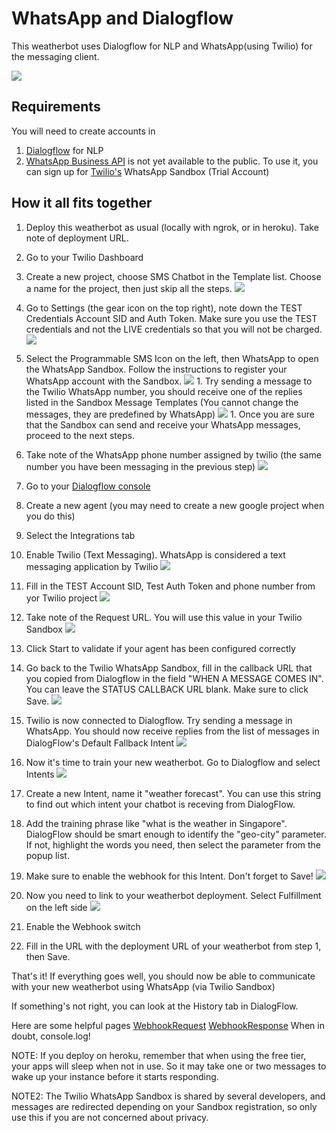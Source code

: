 # WhatsApp and Dialogflow

This weatherbot uses Dialogflow for NLP and WhatsApp(using Twilio) for the messaging client.

![](images/whatsappweatherbot.png)

## Requirements
You will need to create accounts in
1. [Dialogflow](https://dialogflow.com/) for NLP
1. [WhatsApp Business API](https://www.whatsapp.com/business/api) is not yet available to the public. To use it, you can sign up for [Twilio's](https://www.twilio.com) WhatsApp Sandbox (Trial Account)

## How it all fits together
1. Deploy this weatherbot as usual (locally with ngrok, or in heroku). Take note of deployment URL.
1. Go to your Twilio Dashboard

  1. Create a new project, choose SMS Chatbot in the Template list. Choose a name for the project, then just skip all the steps.
  ![](images/twilio.smschatbot.png)

  1. Go to Settings (the gear icon on the top right), note down the TEST Credentials Account SID and Auth Token. Make sure you use the TEST credentials and not the LIVE credentials so that you will not be charged.
  ![](images/twilio.credentials.png)

  1. Select the Programmable SMS Icon on the left, then WhatsApp to open the WhatsApp Sandbox. Follow the instructions to register your WhatsApp account with the Sandbox.
    ![](images/twilio.whatsapp.png)
    1. Try sending a message to the Twilio WhatsApp number, you should receive one of the replies listed in the Sandbox Message Templates (You cannot change the messages, they are predefined by WhatsApp)
    ![](images/twilio.templates.png)
    1. Once you are sure that the Sandbox can send and receive your WhatsApp messages, proceed to the next steps.
  1. Take note of the WhatsApp phone number assigned by twilio (the same number you have been messaging in the previous step)
  ![](images/twilio.sandbox.number.png)

1. Go to your [Dialogflow console](https://console.dialogflow.com)
  1. Create a new agent (you may need to create a new google project when you do this)
  1. Select the Integrations tab
  1. Enable Twilio (Text Messaging). WhatsApp is considered a text messaging application by Twilio
  ![](images/dialogflow.twilioswitch.png)

  1. Fill in the TEST Account SID, Test Auth Token and phone number from yor Twilio project
  ![](images/dialogflow/twiliosettings.png)

  1. Take note of the Request URL. You will use this value in your Twilio Sandbox
  ![](images/dialogflow.twiliosettings-url.png)

  1. Click Start to validate if your agent has been configured correctly

1. Go back to the Twilio WhatsApp Sandbox, fill in the callback URL that you copied from Dialogflow in the field "WHEN A MESSAGE COMES IN". You can leave the STATUS CALLBACK URL blank. Make sure to click Save.
  ![](images/twilio.sandbox.png)

  1. Twilio is now connected to Dialogflow. Try sending a message in WhatsApp. You should now receive replies from the list of messages in DialogFlow's Default Fallback Intent
  ![](images/dialogflow.fallbackintent.png)

1. Now it's time to train your new weatherbot. Go to Dialogflow and select Intents
  ![](images/dialogflow.training.png)

  1. Create a new Intent, name it "weather forecast". You can use this string to find out which intent your chatbot is receving from DialogFlow.
  1. Add the training phrase like "what is the weather in Singapore". DialogFlow should be smart enough to identify the   "geo-city" parameter. If not, highlight the words you need, then select the parameter from the popup list.
  1. Make sure to enable the webhook for this Intent. Don't forget to Save!
  ![](images/dialogflow.intentwebhook.png)

1. Now you need to link to your weatherbot deployment. Select Fulfillment on the left side
  ![](images/dialogflow.fulfillment.png)

  1. Enable the Webhook switch
  1. Fill in the URL with the deployment URL of your weatherbot from step 1, then Save.


That's it! If everything goes well, you should now be able to communicate with your new weatherbot using WhatsApp (via Twilio Sandbox)



If something's not right, you can look at the History tab in DialogFlow.

Here are some helpful pages
[WebhookRequest](https://dialogflow.com/docs/reference/api-v2/rest/Shared.Types/WebhookRequest)
[WebhookResponse](https://dialogflow.com/docs/reference/api-v2/rest/Shared.Types/WebhookResponse)
When in doubt, console.log!

NOTE: If you deploy on heroku, remember that when using the free tier, your apps will sleep when not in use. So it may take one or two messages to wake up your instance before it starts responding.

NOTE2: The Twilio WhatsApp Sandbox is shared by several developers, and messages are redirected depending on your Sandbox registration, so only use this if you are not concerned about privacy.
